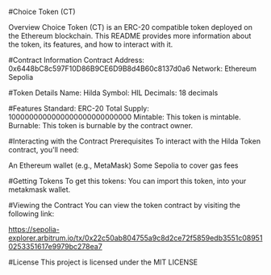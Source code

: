 #Choice Token (CT)

Overview
Choice Token (CT) is an ERC-20 compatible token deployed on the Ethereum blockchain. This README provides more information about the token, its features, and how to interact with it.

#Contract Information
Contract Address: 0x6448bC8c597F10D86B9CE6D9B8d4B60c8137d0a6
Network: Ethereum Sepolia

#Token Details
Name: Hilda
Symbol: HIL
Decimals: 18 decimals

#Features
Standard: ERC-20
Total Supply: 1000000000000000000000000000
Mintable: This token is mintable.
Burnable: This token is burnable by the contract owner.

#Interacting with the Contract
Prerequisites
To interact with the Hilda Token contract, you'll need:

An Ethereum wallet (e.g., MetaMask)
Some Sepolia to cover gas fees

#Getting Tokens
To get this tokens:
You can import this token, into your metakmask wallet.

#Viewing the Contract 
You can view the token contract by visiting the following link:

https://sepolia-explorer.arbitrum.io/tx/0x22c50ab804755a9c8d2ce72f5859edb3551c089510253351617e9979bc278ea7

#License
This project is licensed under the MIT LICENSE
